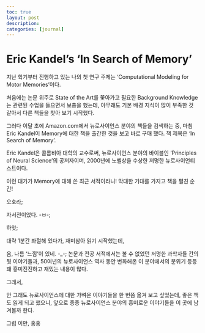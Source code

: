 ```yaml
---
toc: true
layout: post
description:
categories: [journal]
---
```

# Eric Kandel’s ‘In Search of Memory’

지난 학기부터 진행하고 있는 나의 첫 연구 주제는
‘Computational Modeling for Motor Memories’이다.

처음에는 논문 위주로 State of the Art를 쫓아가고
필요한 Background Knowledge는 관련된 수업을 들으면서 보충을 했는데,
아무래도 기본 배경 지식이 많이 부족한 것 같아서 다른 책들을 찾아 보기 시작했다.

그러다 이달 초에 Amazon.com에서 뉴로사이언스 분야의 책들을 검색하는 중,
마침 Eric Kandel이 Memory에 대한 책을 출간한 것을 보고 바로 구매 했다.
책 제목은 ‘In Search of Memory’.

Eric Kandel은 콜롬비아 대학의 교수로써,
뉴로사이언스 분야의 바이블인 ‘Principles of Neural Science’의 공저자이며,
2000년에 노벨상을 수상한 저명한 뉴로사이언티스트이다.

이런 대가가 Memory에 대해 쓴 최근 서적이라니!
막대한 기대를 가지고 책을 펼친 순간!

오호라;

자서전이었다. -ㅂ-;

하앗;

대략 1분간 좌절해 있다가, 재미삼아 읽기 시작했는데,

음, 나름 ‘느낌’이 있네. -_-;
논문과 전공 서적에서는 볼 수 없었던 저명한 과학자들 간의 뒷 이야기들과,
50여년의 뉴로사이언스 역사 동안 변화해온 이 분야에서의 분위기 등등
꽤 흥미진진하고 재밌는 내용이 많다.

그래서,

안 그래도 뉴로사이언스에 대한 가벼운 이야기들을 한 번쯤 옮겨 보고 싶었는데,
좋은 책도 읽게 되고 했으니,
앞으로 종종 뉴로사이언스 분야의 흥미로운 이야기들을 이 곳에 남겨볼까 한다.

그럼 이만, 홍홍